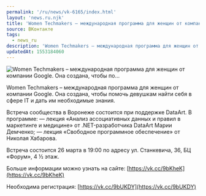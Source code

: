 ```yaml
---
permalink: '/ru/news/vk-6165/index.html'
layout: 'news.ru.njk'
title: 'Women Techmakers – международная программа для женщин от компании Google. Она создана, чтобы по…'
source: ВКонтакте
tags:
  - news_ru
description: 'Women Techmakers – международная программа для женщин от компании Google. Она создана, чтобы по…'
updatedAt: 1553184060
---
```

![Women Techmakers – международная программа для женщин от компании Google. Она создана, чтобы по…](https://sun9-35.userapi.com/impf/c855416/v855416015/a273/y-n0XcicsvA.jpg?size=990x660&quality=96&proxy=1&sign=d0d663f1db39a1d15c68ab2b98dc73cd&c_uniq_tag=G0bE6I6shswt64eu52jYRAjNXOrD9OOIcP0vDGz556s&type=album)

Women Techmakers – международная программа для женщин от компании Google. Она создана, чтобы помочь девушкам найти себя в сфере IT и дать им необходимые знания.

Встреча сообщества в Воронеже состоится при поддержке DataArt. В программе:
— лекция «Анализ ассоциативных данных и правил в маркетинге и медицине» от .NET-разработчика DataArt Марии Демченко;
— лекция «Свободное программное обеспечение» от Николая Хабарова.

Встреча состоится 26 марта в 19:00 по адресу ул. Станкевича, 36, БЦ «Форум»,
4 ½ этаж.

Больше информации можно узнать на сайте: [https://vk.cc/9bKheK](https://vk.cc/9bKheK)

Необходима регистрация: [https://vk.cc/9bUKDY](https://vk.cc/9bUKDY)
